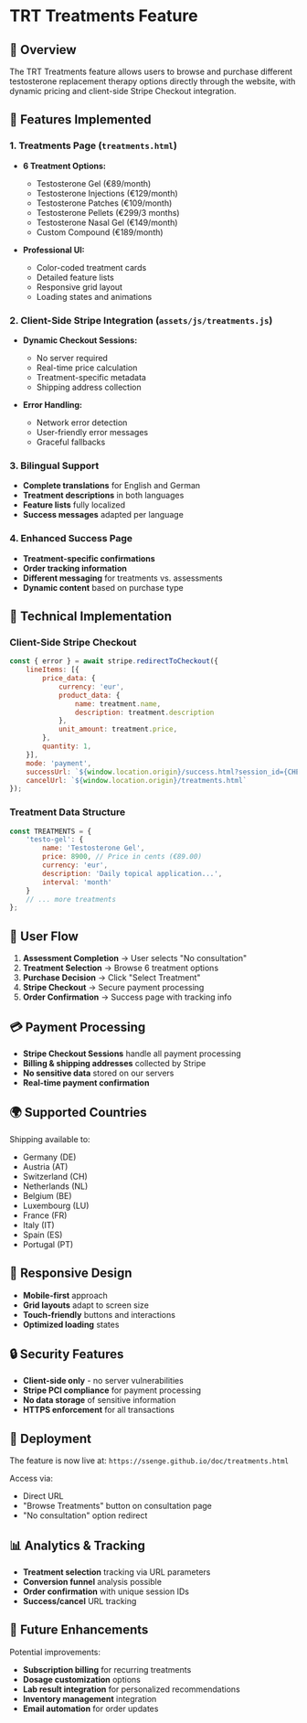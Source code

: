 # TRT Treatments Feature

## 🎯 Overview

The TRT Treatments feature allows users to browse and purchase different testosterone replacement therapy options directly through the website, with dynamic pricing and client-side Stripe Checkout integration.

## 🚀 Features Implemented

### 1. **Treatments Page** (`treatments.html`)
- **6 Treatment Options:**
  - Testosterone Gel (€89/month)
  - Testosterone Injections (€129/month)
  - Testosterone Patches (€109/month)
  - Testosterone Pellets (€299/3 months)
  - Testosterone Nasal Gel (€149/month)
  - Custom Compound (€189/month)

- **Professional UI:**
  - Color-coded treatment cards
  - Detailed feature lists
  - Responsive grid layout
  - Loading states and animations

### 2. **Client-Side Stripe Integration** (`assets/js/treatments.js`)
- **Dynamic Checkout Sessions:**
  - No server required
  - Real-time price calculation
  - Treatment-specific metadata
  - Shipping address collection

- **Error Handling:**
  - Network error detection
  - User-friendly error messages
  - Graceful fallbacks

### 3. **Bilingual Support**
- **Complete translations** for English and German
- **Treatment descriptions** in both languages
- **Feature lists** fully localized
- **Success messages** adapted per language

### 4. **Enhanced Success Page**
- **Treatment-specific confirmations**
- **Order tracking information**
- **Different messaging** for treatments vs. assessments
- **Dynamic content** based on purchase type

## 🔧 Technical Implementation

### **Client-Side Stripe Checkout**
```javascript
const { error } = await stripe.redirectToCheckout({
    lineItems: [{
        price_data: {
            currency: 'eur',
            product_data: {
                name: treatment.name,
                description: treatment.description
            },
            unit_amount: treatment.price,
        },
        quantity: 1,
    }],
    mode: 'payment',
    successUrl: `${window.location.origin}/success.html?session_id={CHECKOUT_SESSION_ID}&treatment=${treatmentId}`,
    cancelUrl: `${window.location.origin}/treatments.html`
});
```

### **Treatment Data Structure**
```javascript
const TREATMENTS = {
    'testo-gel': {
        name: 'Testosterone Gel',
        price: 8900, // Price in cents (€89.00)
        currency: 'eur',
        description: 'Daily topical application...',
        interval: 'month'
    }
    // ... more treatments
};
```

## 🛒 User Flow

1. **Assessment Completion** → User selects "No consultation"
2. **Treatment Selection** → Browse 6 treatment options
3. **Purchase Decision** → Click "Select Treatment"
4. **Stripe Checkout** → Secure payment processing
5. **Order Confirmation** → Success page with tracking info

## 💳 Payment Processing

- **Stripe Checkout Sessions** handle all payment processing
- **Billing & shipping addresses** collected by Stripe
- **No sensitive data** stored on our servers
- **Real-time payment confirmation**

## 🌍 Supported Countries

Shipping available to:
- Germany (DE)
- Austria (AT)
- Switzerland (CH)
- Netherlands (NL)
- Belgium (BE)
- Luxembourg (LU)
- France (FR)
- Italy (IT)
- Spain (ES)
- Portugal (PT)

## 📱 Responsive Design

- **Mobile-first** approach
- **Grid layouts** adapt to screen size
- **Touch-friendly** buttons and interactions
- **Optimized loading** states

## 🔒 Security Features

- **Client-side only** - no server vulnerabilities
- **Stripe PCI compliance** for payment processing
- **No data storage** of sensitive information
- **HTTPS enforcement** for all transactions

## 🚀 Deployment

The feature is now live at: `https://ssenge.github.io/doc/treatments.html`

Access via:
- Direct URL
- "Browse Treatments" button on consultation page
- "No consultation" option redirect

## 📊 Analytics & Tracking

- **Treatment selection** tracking via URL parameters
- **Conversion funnel** analysis possible
- **Order confirmation** with unique session IDs
- **Success/cancel** URL tracking

## 🔄 Future Enhancements

Potential improvements:
- **Subscription billing** for recurring treatments
- **Dosage customization** options
- **Lab result integration** for personalized recommendations
- **Inventory management** integration
- **Email automation** for order updates 